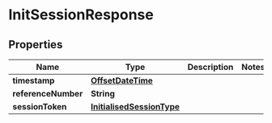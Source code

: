 # InitSessionResponse

## Properties
Name | Type | Description | Notes
------------ | ------------- | ------------- | -------------
**timestamp** | [**OffsetDateTime**](OffsetDateTime.md) |  | 
**referenceNumber** | **String** |  | 
**sessionToken** | [**InitialisedSessionType**](InitialisedSessionType.md) |  | 
